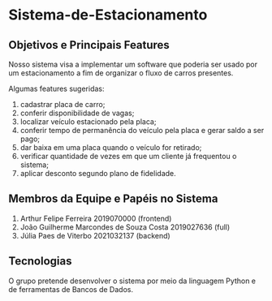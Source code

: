# Sistema-de-Estacionamento

## Objetivos e Principais Features
Nosso sistema visa a implementar um software que poderia ser usado por um estacionamento a fim de organizar o fluxo de carros presentes.

Algumas features sugeridas:
1. cadastrar placa de carro;
2. conferir disponibilidade de vagas;
3. localizar veículo estacionado pela placa;
4. conferir tempo de permanência do veículo pela placa e gerar saldo a ser pago;
5. dar baixa em uma placa quando o veículo for retirado;
6. verificar quantidade de vezes em que um cliente já frequentou o sistema;
7. aplicar desconto segundo plano de fidelidade.

## Membros da Equipe e Papéis no Sistema
1. Arthur Felipe Ferreira 2019070000 (frontend)
2. João Guilherme Marcondes de Souza Costa 2019027636 (full)
3. Júlia Paes de Viterbo 2021032137 (backend)

## Tecnologias
O grupo pretende desenvolver o sistema por meio da linguagem Python e de ferramentas de Bancos de Dados.